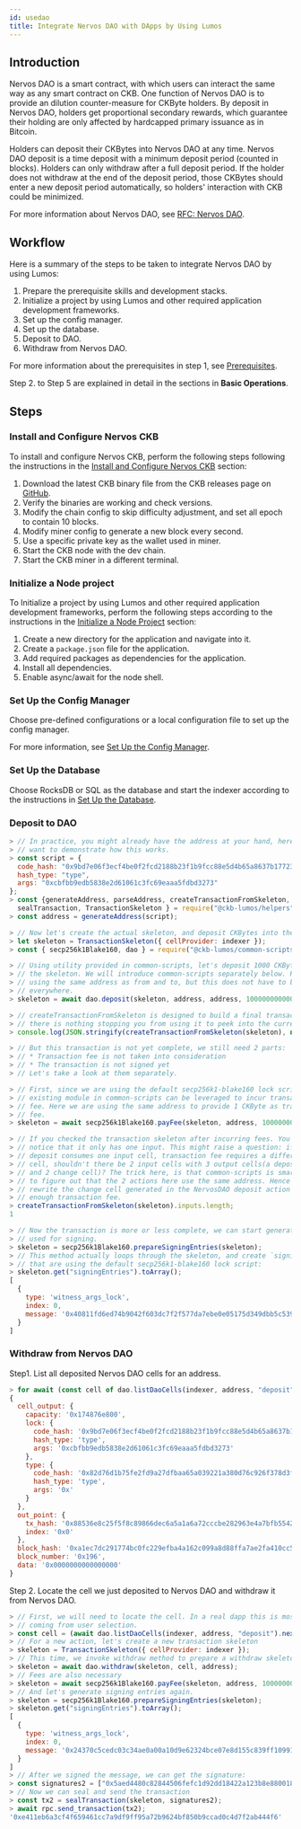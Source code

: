 ```yaml
---
id: usedao
title: Integrate Nervos DAO with DApps by Using Lumos
---
```

## Introduction

Nervos DAO is a smart contract, with which users can interact the same way as any smart contract on CKB. One function of Nervos DAO is to provide an dilution counter-measure for CKByte holders. By deposit in Nervos DAO, holders get proportional secondary rewards, which guarantee their holding are only affected by hardcapped primary issuance as in Bitcoin.

Holders can deposit their CKBytes into Nervos DAO at any time. Nervos DAO deposit is a time deposit with a minimum deposit period (counted in blocks). Holders can only withdraw after a full deposit period. If the holder does not withdraw at the end of the deposit period, those CKBytes should enter a new deposit period automatically, so holders' interaction with CKB could be minimized.

For more information about Nervos DAO, see [RFC: Nervos DAO](https://github.com/nervosnetwork/rfcs/blob/master/rfcs/0023-dao-deposit-withdraw/0023-dao-deposit-withdraw.md).

## Workflow

Here is a summary of the steps to be taken to integrate Nervos DAO by using Lumos:

1. Prepare the prerequisite skills and development stacks.
2. Initialize a project by using Lumos and other required application development frameworks.
3. Set up the config manager.
4. Set up the database.
5. Deposit to DAO.
6. Withdraw from Nervos DAO.

For more information about the prerequisites in step 1, see [Prerequisites](../quickstart/prerequisites).

Step 2. to Step 5 are explained in detail in the sections in **Basic Operations**.

## Steps

### Install and Configure Nervos CKB

To install and configure Nervos CKB, perform the following steps following the instructions in the [Install and Configure Nervos CKB](../tutorials/installckb) section:

1. Download the latest CKB binary file from the CKB releases page on [GitHub](https://github.com/nervosnetwork/ckb/releases).
2. Verify the binaries are working and check versions.
3. Modify the chain config to skip difficulty adjustment, and set all epoch to contain 10 blocks.
4. Modify miner config to generate a new block every second.
5. Use a specific private key as the wallet used in miner.
6. Start the CKB node with the dev chain.
7. Start the CKB miner in a different terminal.

### Initialize a Node project

To Initialize a project by using Lumos and other required application development frameworks, perform the following steps according to the instructions in the [Initialize a Node Project](../tutorials/createnode) section:

1. Create a new directory for the application and navigate into it.
2. Create a `package.json` file for the application.
3. Add required packages as dependencies for the application.
4. Install all dependencies.
5. Enable async/await for the node shell.

### Set Up the Config Manager

Choose pre-defined configurations or a local configuration file to set up the config manager.

For more information, see [Set Up the Config Manager](../tutorials/config).

### Set Up the Database

Choose RocksDB or SQL as the database and start the indexer according to the instructions in [Set Up the Database](../tutorials/database).

### Deposit to DAO

```javascript
> // In practice, you might already have the address at your hand, here we just
> // want to demonstrate how this works.
> const script = {
  code_hash: "0x9bd7e06f3ecf4be0f2fcd2188b23f1b9fcc88e5d4b65a8637b17723bbda3cce8",
  hash_type: "type",
  args: "0xcbfbb9edb5838e2d61061c3fc69eaaa5fdbd3273"
};
> const {generateAddress, parseAddress, createTransactionFromSkeleton,
  sealTransaction, TransactionSkeleton } = require("@ckb-lumos/helpers");
> const address = generateAddress(script);

> // Now let's create the actual skeleton, and deposit CKBytes into the skeleton
> let skeleton = TransactionSkeleton({ cellProvider: indexer });
> const { secp256k1Blake160, dao } = require("@ckb-lumos/common-scripts");

> // Using utility provided in common-scripts, let's deposit 1000 CKBytes into
> // the skeleton. We will introduce common-scripts separately below. Here we are
> // using the same address as from and to, but this does not have to be the case
> // everywhere.
> skeleton = await dao.deposit(skeleton, address, address, 100000000000n);

> // createTransactionFromSkeleton is designed to build a final transaction, but
> // there is nothing stopping you from using it to peek into the current skeleton.
> console.log(JSON.stringify(createTransactionFromSkeleton(skeleton), null, 2));

> // But this transaction is not yet complete, we still need 2 parts:
> // * Transaction fee is not taken into consideration
> // * The transaction is not signed yet
> // Let's take a look at them separately.

> // First, since we are using the default secp256k1-blake160 lock script, an
> // existing module in common-scripts can be leveraged to incur transaction
> // fee. Here we are using the same address to provide 1 CKByte as transaction
> // fee.
> skeleton = await secp256k1Blake160.payFee(skeleton, address, 100000000n);

> // If you checked the transaction skeleton after incurring fees. You will
> // notice that it only has one input. This might raise a question: if NervoDAO
> // deposit consumes one input cell, transaction fee requires a different input
> // cell, shouldn't there be 2 input cells with 3 output cells(a deposited cell,
> // and 2 change cell)? The trick here, is that common-scripts is smart enough
> // to figure out that the 2 actions here use the same address. Hence it just
> // rewrite the change cell generated in the NervosDAO deposit action to pay
> // enough transaction fee.
> createTransactionFromSkeleton(skeleton).inputs.length;
1

> // Now the transaction is more or less complete, we can start generate messages
> // used for signing.
> skeleton = secp256k1Blake160.prepareSigningEntries(skeleton);
> // This method actually loops through the skeleton, and create `signingEntries`
> // that are using the default secp256k1-blake160 lock script:
> skeleton.get("signingEntries").toArray();
[
  {
    type: 'witness_args_lock',
    index: 0,
    message: '0x40811fd6ed74b9042f603dc7f2f577da7ebe0e05175d349dbb5c539b1111b83f'
  }
]
```

### Withdraw from Nervos DAO

Step1. List all deposited Nervos DAO cells for an address.

```javascript
> for await (const cell of dao.listDaoCells(indexer, address, "deposit")) { console.log(cell); }
{
  cell_output: {
    capacity: '0x174876e800',
    lock: {
      code_hash: '0x9bd7e06f3ecf4be0f2fcd2188b23f1b9fcc88e5d4b65a8637b17723bbda3cce8',
      hash_type: 'type',
      args: '0xcbfbb9edb5838e2d61061c3fc69eaaa5fdbd3273'
    },
    type: {
      code_hash: '0x82d76d1b75fe2fd9a27dfbaa65a039221a380d76c926f378d3f81cf3e7e13f2e',
      hash_type: 'type',
      args: '0x'
    }
  },
  out_point: {
    tx_hash: '0x88536e8c25f5f8c89866dec6a5a1a6a72cccbe282963e4a7bfb5542b4c15d376',
    index: '0x0'
  },
  block_hash: '0xa1ec7dc291774bc0fc229efba4a162c099a8d88ffa7ae2fa410cc574e0701ced',
  block_number: '0x196',
  data: '0x0000000000000000'
}
```

Step 2. Locate the cell we just deposited to Nervos DAO and withdraw it from Nervos DAO.

```javascript
> // First, we will need to locate the cell. In a real dapp this is most likely
> // coming from user selection.
> const cell = (await dao.listDaoCells(indexer, address, "deposit").next()).value;
> // For a new action, let's create a new transaction skeleton
> skeleton = TransactionSkeleton({ cellProvider: indexer });
> // This time, we invoke withdraw method to prepare a withdraw skeleton
> skeleton = await dao.withdraw(skeleton, cell, address);
> // Fees are also necessary
> skeleton = await secp256k1Blake160.payFee(skeleton, address, 100000000n);
> // And let's generate signing entries again.
> skeleton = secp256k1Blake160.prepareSigningEntries(skeleton);
> skeleton.get("signingEntries").toArray();
[
  {
    type: 'witness_args_lock',
    index: 0,
    message: '0x24370c5cedc03c34ae0a00a10d9e62324bce07e8d155c839ff10991d73684c34'
  }
]
> // After we signed the message, we can get the signature:
> const signatures2 = ["0x5aed4480c82844506fefc1d92dd18422a123b8e880018ea4cfa7f95891c4781e6578facedd765676831cf3cca04492ec3ec3885ac8d0b6d90cb6c1d6f99e6ffb01"];
> // Now we can seal and send the transaction
> const tx2 = sealTransaction(skeleton, signatures2);
> await rpc.send_transaction(tx2);
'0xe411eb6a3cf4f659461cc7a9df9ff95a72b9624bf850b9ccad0c4d7f2ab444f6'   
```

